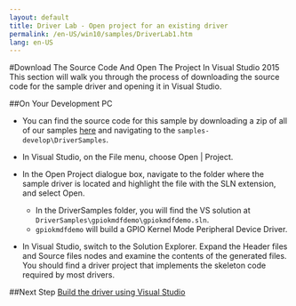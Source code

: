 ```yaml
---
layout: default
title: Driver Lab - Open project for an existing driver
permalink: /en-US/win10/samples/DriverLab1.htm
lang: en-US
---
```


#Download The Source Code And Open The Project In Visual Studio 2015
This section will walk you through the process of downloading the source code for the sample driver and opening it in Visual Studio. 

##On Your Development PC

* You can find the source code for this sample by downloading a zip of all of our samples [here](https://github.com/ms-iot/samples/archive/develop.zip) and navigating to the `samples-develop\DriverSamples`.

* In Visual Studio, on the File menu, choose Open \| Project.

* In the Open Project dialogue box, navigate to the folder where the sample driver is located and highlight the file with the SLN extension, and select Open.
    * In the DriverSamples folder, you will find the VS solution at `DriverSamples\gpiokmdfdemo\gpiokmdfdemo.sln`.
    * `gpiokmdfdemo` will build a GPIO Kernel Mode Peripheral Device Driver.
    
* In Visual Studio, switch to the Solution Explorer. Expand the Header files and Source files nodes and examine the contents of the generated files. You should find a driver project that implements the skeleton code required by most drivers.

##Next Step
[Build the driver using Visual Studio]({{site.baseurl}}/{{page.lang}}/win10/samples/DriverLab2.htm)
